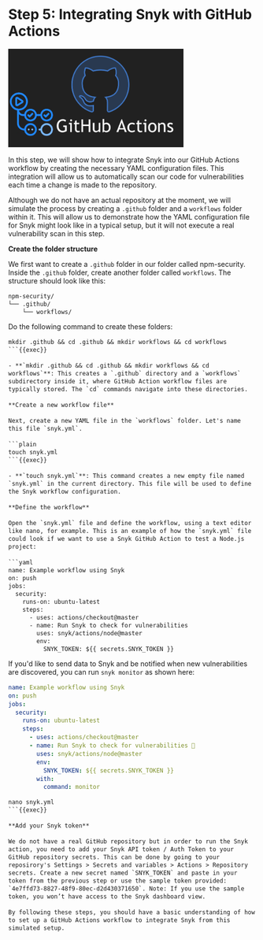 # Step 5: Integrating Snyk with GitHub Actions

<img src="../assets/githubactions.png" height="200">

In this step, we will show how to integrate Snyk into our GitHub Actions workflow by creating the necessary YAML configuration files. This integration will allow us to automatically scan our code for vulnerabilities each time a change is made to the repository.

Although we do not have an actual repository at the moment, we will simulate the process by creating a `.github` folder and a `workflows` folder within it. This will allow us to demonstrate how the YAML configuration file for Snyk might look like in a typical setup, but it will not execute a real vulnerability scan in this step.

**Create the folder structure**

We first want to create a `.github` folder in our folder called npm-security. Inside the `.github` folder, create another folder called `workflows`. The structure should look like this: 

```
npm-security/
└── .github/
    └── workflows/
```

Do the following command to create these folders:

```plain
mkdir .github && cd .github && mkdir workflows && cd workflows
```{{exec}}

- **`mkdir .github && cd .github && mkdir workflows && cd workflows`**: This creates a `.github` directory and a `workflows` subdirectory inside it, where GitHub Action workflow files are typically stored. The `cd` commands navigate into these directories.

**Create a new workflow file**

Next, create a new YAML file in the `workflows` folder. Let's name this file `snyk.yml`.

```plain
touch snyk.yml
```{{exec}}

- **`touch snyk.yml`**: This command creates a new empty file named `snyk.yml` in the current directory. This file will be used to define the Snyk workflow configuration.

**Define the workflow**

Open the `snyk.yml` file and define the workflow, using a text editor like nano, for example. This is an example of how the `snyk.yml` file could look if we want to use a Snyk GitHub Action to test a Node.js project:

```yaml
name: Example workflow using Snyk
on: push
jobs:
  security:
    runs-on: ubuntu-latest
    steps:
      - uses: actions/checkout@master
      - name: Run Snyk to check for vulnerabilities
        uses: snyk/actions/node@master
        env:
          SNYK_TOKEN: ${{ secrets.SNYK_TOKEN }}
```

If you'd like to send data to Snyk and be notified when new vulnerabilities are discovered, you can run `snyk monitor` as shown here:

```yaml
name: Example workflow using Snyk
on: push
jobs:
  security:
    runs-on: ubuntu-latest
    steps:
      - uses: actions/checkout@master
      - name: Run Snyk to check for vulnerabilities 🥚
        uses: snyk/actions/node@master
        env:
          SNYK_TOKEN: ${{ secrets.SNYK_TOKEN }}
        with:
          command: monitor
```

```plain
nano snyk.yml
```{{exec}}

**Add your Snyk token**

We do not have a real GitHub repository but in order to run the Snyk action, you need to add your Snyk API token / Auth Token to your GitHub repository secrets. This can be done by going to your reposirory's Settings > Secrets and variables > Actions > Repository secrets. Create a new secret named `SNYK_TOKEN` and paste in your token from the previous step or use the sample token provided: `4e7ffd73-8827-48f9-80ec-d2d430371650`. Note: If you use the sample token, you won’t have access to the Snyk dashboard view.

By following these steps, you should have a basic understanding of how to set up a GitHub Actions workflow to integrate Snyk from this simulated setup.